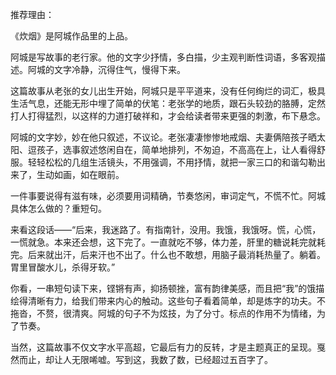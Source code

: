 推荐理由：

《炊烟》是阿城作品里的上品。  

阿城是写故事的老行家。他的文字少抒情，多白描，少主观判断性词语，多客观描述。阿城的文字冷静，沉得住气，慢得下来。   

这篇故事从老张的女儿出生开始，阿城只是平平道来，没有任何绚烂的词汇，极具生活气息，还能无形中埋了简单的伏笔：老张学的地质，跟石头较劲的胳膊，定然打人打得猛烈，以这样的力道打破祥和，才会给读者带来更强的刺激，布下悬念。   

阿城的文字妙，妙在他只叙述，不议论。老张凄凄惨惨地戒烟、夫妻俩陪孩子晒太阳、逗孩子，选事叙述悠闲自在，简单地排列，不匆迫，不高高在上，让人看得舒服。轻轻松松的几组生活镜头，不用强调，不用抒情，就把一家三口的和谐勾勒出来了，生动如画，如在眼前。   

一件事要说得有滋有味，必须要用词精确，节奏悠闲，审词定气，不慌不忙。阿城具体怎么做的？重短句。   

来看这段话——“后来，我迷路了。有指南针，没用。我饿，我饿呀。慌，心慌，一慌就急。本来还会想，这下完了。一直就吃不够，体力差，肝里的糖说耗完就耗完。后来就出汗，后来汗也不出了。什么也不敢想，用脑子最消耗热量了。躺着。胃里冒酸水儿，杀得牙软。”   

你看，一串短句读下来，铿锵有声，抑扬顿挫，富有韵律美感，而且把“我”的饿描绘得清晰有力，给我们带来内心的触动。这些句子看着简单，却是炼字的功夫。不拖沓，不赘，很清爽。阿城的句子不为炫技，为了分寸。标点的作用不为情绪，为了节奏。   

当然，这篇故事不仅文字水平高超，它最后有力的反转，才是主题真正的呈现。戛然而止，却让人无限唏嘘。写到这，我数了数，已经超过五百字了。   
